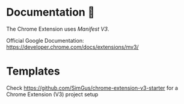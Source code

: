 # Documentation :notebook:

The Chrome Extension uses *Manifest V3*.

Official Google Documentation: https://developer.chrome.com/docs/extensions/mv3/

# Templates 

Check https://github.com/SimGus/chrome-extension-v3-starter for a Chrome Extension (V3) project setup